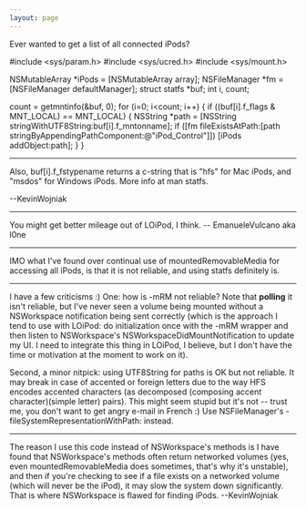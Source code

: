 ```yaml
---
layout: page
---
```




Ever wanted to get a list of all connected iPods?
    
#include <sys/param.h>
#include <sys/ucred.h>
#include <sys/mount.h>

NSMutableArray *iPods = [NSMutableArray array];
NSFileManager *fm = [NSFileManager defaultManager];
struct statfs *buf;
int i, count;

count = getmntinfo(&buf, 0);
for (i=0; i<count; i++)
{
	if ((buf[i].f_flags & MNT_LOCAL) == MNT_LOCAL)
	{
		NSString *path = [NSString stringWithUTF8String:buf[i].f_mntonname];
		if ([fm fileExistsAtPath:[path stringByAppendingPathComponent:@"iPod_Control"]])
			[iPods addObject:path];
	}
}


----

Also,     buf[i].f_fstypename returns a c-string that is "hfs" for Mac iPods, and "msdos" for Windows iPods. More info at     man statfs.

--KevinWojniak

----

You might get better mileage out of LOiPod, I think. -- EmanueleVulcano aka l0ne

----

IMO what I've found over continual use of mountedRemovableMedia for accessing all iPods, is that it is not reliable, and using statfs definitely is.

----

I have a few criticisms :)
One: how is -mRM not reliable? Note that **polling** it isn't reliable, but I've never seen a volume being mounted without a NSWorkspace notification being sent correctly (which is the approach I tend to use with LOiPod: do initialization once with the -mRM wrapper and then listen to NSWorkspace's NSWorkspaceDidMountNotification to update my UI. I need to integrate this thing in LOiPod, I believe, but I don't have the time or motivation at the moment to work on it).

Second, a minor nitpick: using UTF8String for paths is OK but not reliable. It may break in case of accented or foreign letters due to the way HFS encodes accented characters (as decomposed (composing accent character)(simple letter) pairs). This might seem stupid but it's not -- trust me, you don't want to get angry e-mail in French :) Use NSFileManager's -fileSystemRepresentationWithPath: instead.

----

The reason I use this code instead of NSWorkspace's methods is I have found that NSWorkspace's methods often return networked volumes (yes, even mountedRemovableMedia does sometimes, that's why it's unstable), and then if you're checking to see if a file exists on a networked volume (which will never be the iPod), it may slow the system down significantly. That is where NSWorkspace is flawed for finding iPods. --KevinWojniak
